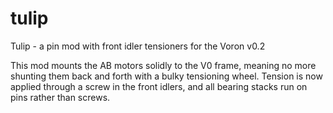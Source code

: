 # tulip
Tulip - a pin mod with front idler tensioners for the Voron v0.2

This mod mounts the AB motors solidly to the V0 frame, meaning no more shunting them back and forth with a bulky tensioning wheel. Tension is now applied through a screw in the front idlers, and all bearing stacks run on pins rather than screws.
